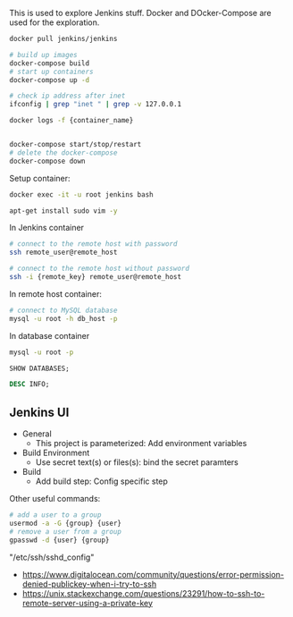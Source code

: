 
This is used to explore Jenkins stuff. Docker and DOcker-Compose are used for the exploration.

```sh
docker pull jenkins/jenkins

# build up images
docker-compose build
# start up containers
docker-compose up -d

# check ip address after inet
ifconfig | grep "inet " | grep -v 127.0.0.1

docker logs -f {container_name}


docker-compose start/stop/restart
# delete the docker-compose
docker-compose down

```

Setup container:

```sh
docker exec -it -u root jenkins bash

apt-get install sudo vim -y
```

In Jenkins container
```sh
# connect to the remote host with password
ssh remote_user@remote_host

# connect to the remote host without password
ssh -i {remote_key} remote_user@remote_host
```

In remote host container:
```sh
# connect to MySQL database
mysql -u root -h db_host -p

```

In database container
```sh
mysql -u root -p
```

```sql
SHOW DATABASES;

DESC INFO;
```

## Jenkins UI

- General
    - This project is parameterized: Add environment variables
- Build Environment
    - Use secret text(s) or files(s): bind the secret paramters
- Build
    - Add build step: Config specific step


Other useful commands:

```sh
# add a user to a group
usermod -a -G {group} {user}
# remove a user from a group
gpasswd -d {user} {group}
```


"/etc/ssh/sshd_config"

- https://www.digitalocean.com/community/questions/error-permission-denied-publickey-when-i-try-to-ssh
- https://unix.stackexchange.com/questions/23291/how-to-ssh-to-remote-server-using-a-private-key
